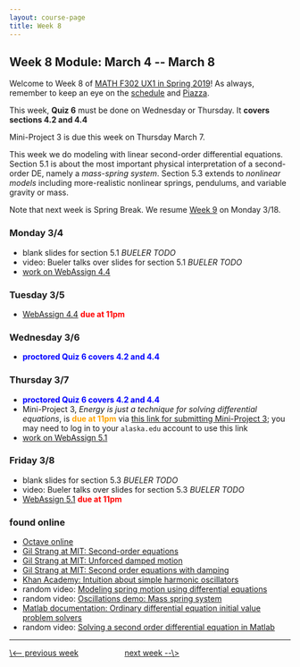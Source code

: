 ```yaml
---
layout: course-page
title: Week 8
---
```


## Week 8 Module: March 4 -- March 8

Welcome to Week 8 of [MATH F302 UX1 in Spring 2019](index.html)!  As always, remember to keep an eye on the [schedule](schedule.pdf) and [Piazza](https://piazza.com/uaf/spring2019/math302ux1/home).

This week, **Quiz 6** must be done on Wednesday or Thursday.  It **covers sections 4.2 and 4.4**

Mini-Project 3 is due this week on Thursday March 7.

This week we do modeling with linear second-order differential equations.  Section 5.1 is about the most important physical interpretation of a second-order DE, namely a _mass-spring system_.  Section 5.3 extends to _nonlinear models_ including more-realistic nonlinear springs, pendulums, and variable gravity or mass.

Note that next week is Spring Break.  We resume [Week 9](week9) on Monday 3/18.

### Monday 3/4
* blank slides for section 5.1 _BUELER TODO_
* video: Bueler talks over slides for section 5.1 _BUELER TODO_
* [work on WebAssign 4.4](https://www.webassign.net/)

### Tuesday 3/5
* [WebAssign 4.4](https://www.webassign.net/) <span style="color:red">**due at 11pm**</span>

### Wednesday 3/6
* <span style="color:blue">**proctored Quiz 6 covers 4.2 and 4.4**</span>

### Thursday 3/7
* <span style="color:blue">**proctored Quiz 6 covers 4.2 and 4.4**</span>
* Mini-Project 3, _Energy is just a technique for solving differential equations_, is <span style="color:orange">**due at 11pm**</span> via [this link for submitting Mini-Project 3](https://goo.gl/forms/fmSrrnCs8blR3Fwn1); you may need to log in to your `alaska.edu` account to use this link
* [work on WebAssign 5.1](https://www.webassign.net/)

### Friday 3/8
* blank slides for section 5.3 _BUELER TODO_
* video: Bueler talks over slides for section 5.3 _BUELER TODO_
* [WebAssign 5.1](https://www.webassign.net/) <span style="color:red">**due at 11pm**</span>

### found online
* [Octave online](https://octave-online.net/)
* [Gil Strang at MIT: Second-order equations](https://www.youtube.com/watch?v=xvTYUnqn2wY)
* [Gil Strang at MIT: Unforced damped motion](https://www.youtube.com/watch?v=zqks_JcU0cM)
* [Gil Strang at MIT: Second order equations with damping](https://www.youtube.com/watch?v=SMQPt7t0bHk)
* [Khan Academy: Intuition about simple harmonic oscillators](https://www.khanacademy.org/science/ap-physics-1/simple-harmonic-motion-ap/introduction-to-simple-harmonic-motion-ap/v/intuition-about-simple-harmonic-oscillators)
* random video: [Modeling spring motion using differential equations](https://www.youtube.com/watch?v=JbwGlTz0wqk)
* random video: [Oscillations demo: Mass spring system](https://www.youtube.com/watch?v=FJBPNJR2QJU)
* [Matlab documentation: Ordinary differential equation initial value problem solvers](https://www.mathworks.com/help/matlab/ordinary-differential-equations.html)
* random video: [Solving a second order differential equation in Matlab](https://www.youtube.com/watch?v=fx3bl4oA_0U)

<hr>
<a align="left" href="week7">\<-- previous week</a>  &nbsp; &nbsp; &nbsp; &nbsp; &nbsp; &nbsp; &nbsp; &nbsp; &nbsp; &nbsp; <a align="right" href="week9">next week --\></a>
